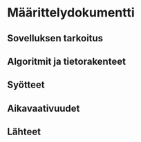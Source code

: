 # Määrittelydokumentti

## Sovelluksen tarkoitus

## Algoritmit ja tietorakenteet

## Syötteet

## Aikavaativuudet

## Lähteet

